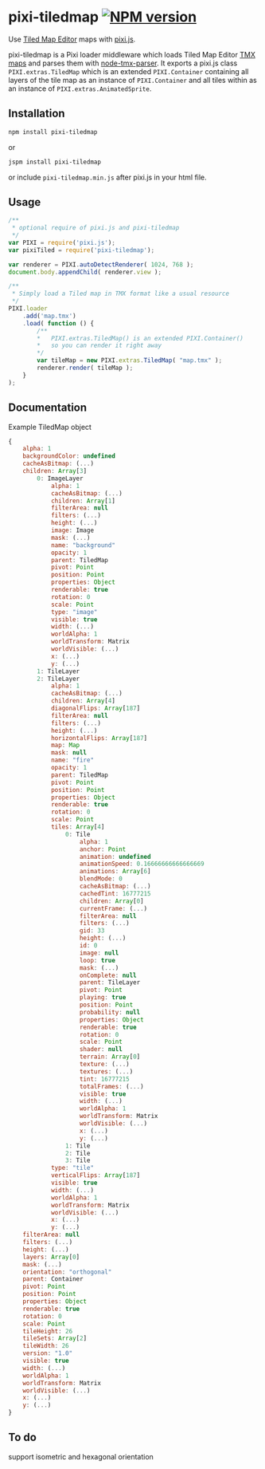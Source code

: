 # pixi-tiledmap [![NPM version][npm-image]][npm-url]

Use [Tiled Map Editor](http://www.mapeditor.org/) maps with [pixi.js](https://www.npmjs.com/package/pixi.js).

pixi-tiledmap is a Pixi loader middleware which loads Tiled Map Editor 
[TMX maps](http://doc.mapeditor.org/reference/tmx-map-format/) and parses them with 
[node-tmx-parser](https://www.npmjs.com/package/tmx-parser). It exports a pixi.js class `PIXI.extras.TiledMap` 
which is an extended `PIXI.Container` containing all layers of the tile map as an instance of `PIXI.Container` and all 
tiles within as an instance of `PIXI.extras.AnimatedSprite`.

## Installation

```sh
npm install pixi-tiledmap
```

or

```sh
jspm install pixi-tiledmap
```

or include `pixi-tiledmap.min.js` after pixi.js in your html file.

## Usage

```js
/**
 * optional require of pixi.js and pixi-tiledmap
 */
var PIXI = require('pixi.js');
var pixiTiled = require('pixi-tiledmap');

var renderer = PIXI.autoDetectRenderer( 1024, 768 );
document.body.appendChild( renderer.view );

/**
 * Simply load a Tiled map in TMX format like a usual resource
 */
PIXI.loader
    .add('map.tmx')
    .load( function () {
        /**
        *   PIXI.extras.TiledMap() is an extended PIXI.Container()
        *   so you can render it right away
        */
        var tileMap = new PIXI.extras.TiledMap( "map.tmx" );
        renderer.render( tileMap );
    }
);
```

## Documentation

Example TiledMap object

```js
{
    alpha: 1
    backgroundColor: undefined
    cacheAsBitmap: (...)
    children: Array[3]
        0: ImageLayer
            alpha: 1
            cacheAsBitmap: (...)
            children: Array[1]
            filterArea: null
            filters: (...)
            height: (...)
            image: Image
            mask: (...)
            name: "background"
            opacity: 1
            parent: TiledMap
            pivot: Point
            position: Point
            properties: Object
            renderable: true
            rotation: 0
            scale: Point
            type: "image"
            visible: true
            width: (...)
            worldAlpha: 1
            worldTransform: Matrix
            worldVisible: (...)
            x: (...)
            y: (...)
        1: TileLayer
        2: TileLayer
            alpha: 1
            cacheAsBitmap: (...)
            children: Array[4]
            diagonalFlips: Array[187]
            filterArea: null
            filters: (...)
            height: (...)
            horizontalFlips: Array[187]
            map: Map
            mask: null
            name: "fire"
            opacity: 1
            parent: TiledMap
            pivot: Point
            position: Point
            properties: Object
            renderable: true
            rotation: 0
            scale: Point
            tiles: Array[4]
                0: Tile
                    alpha: 1
                    anchor: Point
                    animation: undefined
                    animationSpeed: 0.16666666666666669
                    animations: Array[6]
                    blendMode: 0
                    cacheAsBitmap: (...)
                    cachedTint: 16777215
                    children: Array[0]
                    currentFrame: (...)
                    filterArea: null
                    filters: (...)
                    gid: 33
                    height: (...)
                    id: 0
                    image: null
                    loop: true
                    mask: (...)
                    onComplete: null
                    parent: TileLayer
                    pivot: Point
                    playing: true
                    position: Point
                    probability: null
                    properties: Object
                    renderable: true
                    rotation: 0
                    scale: Point
                    shader: null
                    terrain: Array[0]
                    texture: (...)
                    textures: (...)
                    tint: 16777215
                    totalFrames: (...)
                    visible: true
                    width: (...)
                    worldAlpha: 1
                    worldTransform: Matrix
                    worldVisible: (...)
                    x: (...)
                    y: (...)
                1: Tile
                2: Tile
                3: Tile
            type: "tile"
            verticalFlips: Array[187]
            visible: true
            width: (...)
            worldAlpha: 1
            worldTransform: Matrix
            worldVisible: (...)
            x: (...)
            y: (...)
    filterArea: null
    filters: (...)
    height: (...)
    layers: Array[0]
    mask: (...)
    orientation: "orthogonal"
    parent: Container
    pivot: Point
    position: Point
    properties: Object
    renderable: true
    rotation: 0
    scale: Point
    tileHeight: 26
    tileSets: Array[2]
    tileWidth: 26
    version: "1.0"
    visible: true
    width: (...)
    worldAlpha: 1
    worldTransform: Matrix
    worldVisible: (...)
    x: (...)
    y: (...)
}
```

## To do

support isometric and hexagonal orientation

[npm-url]: https://npmjs.org/package/pixi-tiledmap
[npm-image]: http://img.shields.io/npm/v/pixi-tiledmap.svg?style=flat
